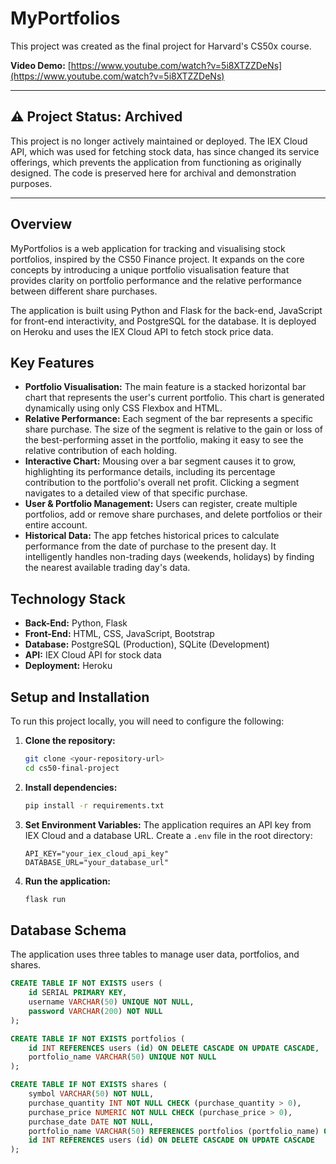 # MyPortfolios

This project was created as the final project for Harvard's CS50x course.

**Video Demo:** [https://www.youtube.com/watch?v=5i8XTZZDeNs](https://www.youtube.com/watch?v=5i8XTZZDeNs)

---

## ⚠️ Project Status: Archived

This project is no longer actively maintained or deployed. The IEX Cloud API, which was used for fetching stock data, has since changed its service offerings, which prevents the application from functioning as originally designed. The code is preserved here for archival and demonstration purposes.

---

## Overview

MyPortfolios is a web application for tracking and visualising stock portfolios, inspired by the CS50 Finance project. It expands on the core concepts by introducing a unique portfolio visualisation feature that provides clarity on portfolio performance and the relative performance between different share purchases.

The application is built using Python and Flask for the back-end, JavaScript for front-end interactivity, and PostgreSQL for the database. It is deployed on Heroku and uses the IEX Cloud API to fetch stock price data.

## Key Features

*   **Portfolio Visualisation:** The main feature is a stacked horizontal bar chart that represents the user's current portfolio. This chart is generated dynamically using only CSS Flexbox and HTML.
*   **Relative Performance:** Each segment of the bar represents a specific share purchase. The size of the segment is relative to the gain or loss of the best-performing asset in the portfolio, making it easy to see the relative contribution of each holding.
*   **Interactive Chart:** Mousing over a bar segment causes it to grow, highlighting its performance details, including its percentage contribution to the portfolio's overall net profit. Clicking a segment navigates to a detailed view of that specific purchase.
*   **User & Portfolio Management:** Users can register, create multiple portfolios, add or remove share purchases, and delete portfolios or their entire account.
*   **Historical Data:** The app fetches historical prices to calculate performance from the date of purchase to the present day. It intelligently handles non-trading days (weekends, holidays) by finding the nearest available trading day's data.

## Technology Stack

*   **Back-End:** Python, Flask
*   **Front-End:** HTML, CSS, JavaScript, Bootstrap
*   **Database:** PostgreSQL (Production), SQLite (Development)
*   **API:** IEX Cloud API for stock data
*   **Deployment:** Heroku

## Setup and Installation

To run this project locally, you will need to configure the following:

1.  **Clone the repository:**
    ````bash
    git clone <your-repository-url>
    cd cs50-final-project
    ````
2.  **Install dependencies:**
    ````bash
    pip install -r requirements.txt
    ````
3.  **Set Environment Variables:** The application requires an API key from IEX Cloud and a database URL. Create a `.env` file in the root directory:
    ````
    API_KEY="your_iex_cloud_api_key"
    DATABASE_URL="your_database_url"
    ````
4.  **Run the application:**
    ````bash
    flask run
    ````

## Database Schema

The application uses three tables to manage user data, portfolios, and shares.

````sql
CREATE TABLE IF NOT EXISTS users (
    id SERIAL PRIMARY KEY,
    username VARCHAR(50) UNIQUE NOT NULL,
    password VARCHAR(200) NOT NULL
);

CREATE TABLE IF NOT EXISTS portfolios (
    id INT REFERENCES users (id) ON DELETE CASCADE ON UPDATE CASCADE,
    portfolio_name VARCHAR(50) UNIQUE NOT NULL
);

CREATE TABLE IF NOT EXISTS shares (
    symbol VARCHAR(50) NOT NULL,
    purchase_quantity INT NOT NULL CHECK (purchase_quantity > 0),
    purchase_price NUMERIC NOT NULL CHECK (purchase_price > 0),
    purchase_date DATE NOT NULL,
    portfolio_name VARCHAR(50) REFERENCES portfolios (portfolio_name) ON DELETE CASCADE ON UPDATE CASCADE,
    id INT REFERENCES users (id) ON DELETE CASCADE ON UPDATE CASCADE
);
